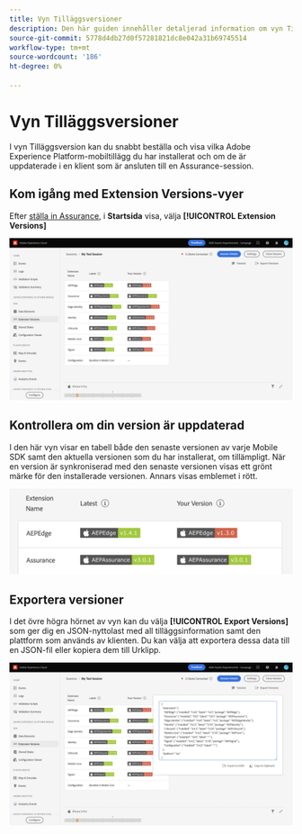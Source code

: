```yaml
---
title: Vyn Tilläggsversioner
description: Den här guiden innehåller detaljerad information om vyn Tillägg och versioner i Adobe Experience Platform Assurance.
source-git-commit: 5778d4db27d0f57281821dc8e042a31b69745514
workflow-type: tm+mt
source-wordcount: '186'
ht-degree: 0%

---
```



# Vyn Tilläggsversioner

I vyn Tilläggsversion kan du snabbt beställa och visa vilka Adobe Experience Platform-mobiltillägg du har installerat och om de är uppdaterade i en klient som är ansluten till en Assurance-session.

## Kom igång med Extension Versions-vyer

Efter [ställa in Assurance](../tutorials/implement-assurance.md), i **Startsida** visa, välja **[!UICONTROL Extension Versions]**

![Tilläggsversioner](./images/versions/versions-extension.png)

## Kontrollera om din version är uppdaterad

I den här vyn visar en tabell både den senaste versionen av varje Mobile SDK samt den aktuella versionen som du har installerat, om tillämpligt. När en version är synkroniserad med den senaste versionen visas ett grönt märke för den installerade versionen. Annars visas emblemet i rött.

![Jämförelse av tilläggsversioner](./images/versions/versions-extension-version.png)

## Exportera versioner

I det övre högra hörnet av vyn kan du välja **[!UICONTROL Export Versions]** som ger dig en JSON-nyttolast med all tilläggsinformation samt den plattform som används av klienten. Du kan välja att exportera dessa data till en JSON-fil eller kopiera dem till Urklipp.

![Export av tilläggsversioner](./images/versions/versions-extension-export.png)
